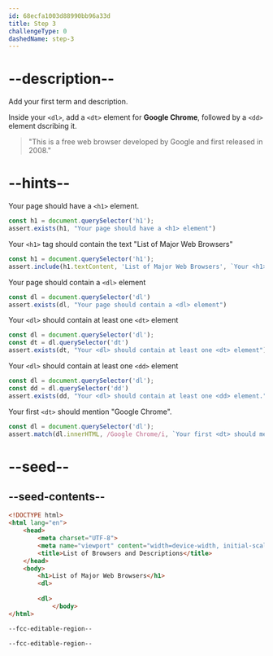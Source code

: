 ```yaml
---
id: 68ecfa1003d88990bb96a33d
title: Step 3
challengeType: 0
dashedName: step-3
---
```


# --description--
Add your first term and description.

Inside your `<dl>`, add a `<dt>` element for **Google Chrome**, followed by a `<dd>` element dscribing it.

> "This is a free web browser developed by Google and first released in 2008."

# --hints--

Your page should have a `<h1>` element.

```js
const h1 = document.querySelector('h1');
assert.exists(h1, "Your page should have a <h1> element")
```

Your `<h1>` tag should contain the text "List of Major Web Browsers"

```js
const h1 = document.querySelector('h1');
assert.include(h1.textContent, 'List of Major Web Browsers', `Your <h1> should contain the text "List of Major Web Browsers".`);
```

Your page should contain a `<dl>` element

```js
const dl = document.querySelector('dl')
assert.exists(dl, "Your page should contain a <dl> element")
```

Your `<dl>` should contain at least one `<dt>` element

```js
const dl = document.querySelector('dl');
const dt = dl.querySelector('dt')
assert.exists(dt, "Your <dl> should contain at least one <dt> element")
```

Your `<dl>` should contain at least one `<dd>` element

```js
const dl = document.querySelector('dl');
const dd = dl.querySelector('dd')
assert.exists(dd, "Your <dl> should contain at least one <dd> element.")
```

Your first `<dt>` should mention "Google Chrome".

```js
const dl = document.querySelector('dl');
assert.match(dl.innerHTML, /Google Chrome/i, `Your first <dt> should mention "Google Chrome".`)
```

# --seed--

## --seed-contents--

```html
<!DOCTYPE html> 
<html lang="en"> 
    <head> 
        <meta charset="UTF-8"> 
        <meta name="viewport" content="width=device-width, initial-scale=1.0"> 
        <title>List of Browsers and Descriptions</title> 
    </head> 
    <body> 
        <h1>List of Major Web Browsers</h1> 
        <dl>
            
        <dl>
            </body> 
</html>

--fcc-editable-region--

--fcc-editable-region--
```

